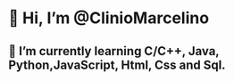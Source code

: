 <h1 float="center">👋 Hi, I’m @ClinioMarcelino</h1>

<h2>🌱 I’m currently learning C/C++, Java, Python,JavaScript, Html, Css and Sql.</h2>


